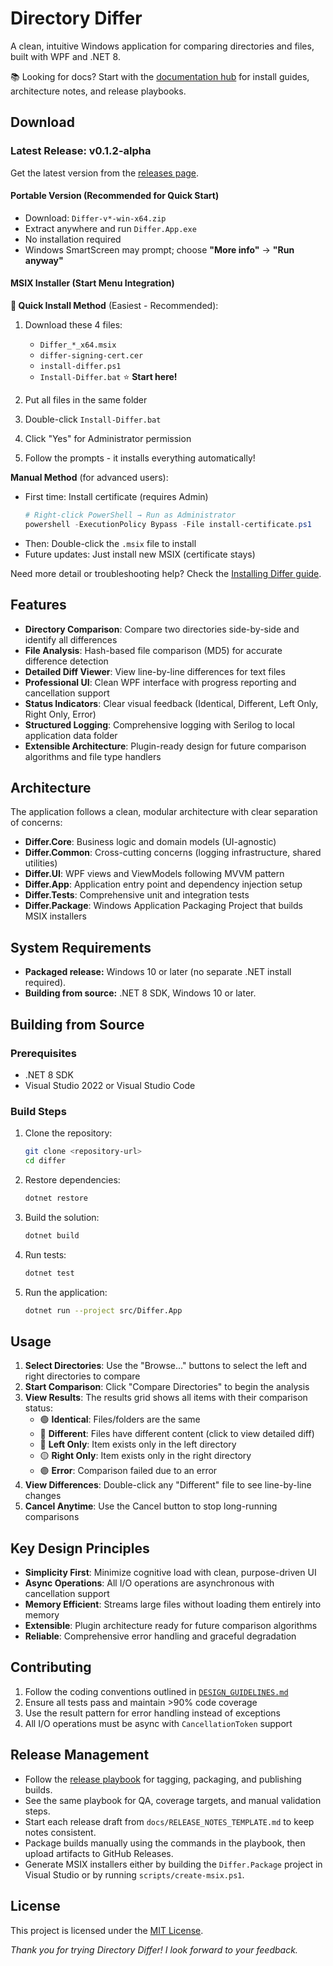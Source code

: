 # Directory Differ

A clean, intuitive Windows application for comparing directories and files, built with WPF and .NET 8.

📚 Looking for docs? Start with the [documentation hub](docs/index.md) for install guides, architecture notes, and release playbooks.

## Download

### Latest Release: v0.1.2-alpha

Get the latest version from the [releases page](https://github.com/csseeker/differ/releases).

#### Portable Version (Recommended for Quick Start)
- Download: `Differ-v*-win-x64.zip`
- Extract anywhere and run `Differ.App.exe`
- No installation required
- Windows SmartScreen may prompt; choose **"More info"** → **"Run anyway"**

#### MSIX Installer (Start Menu Integration)

**🚀 Quick Install Method** (Easiest - Recommended):
1. Download these 4 files:
   - `Differ_*_x64.msix`
   - `differ-signing-cert.cer`
   - `install-differ.ps1`
   - `Install-Differ.bat` ⭐ **Start here!**

2. Put all files in the same folder

3. Double-click `Install-Differ.bat`

4. Click "Yes" for Administrator permission

5. Follow the prompts - it installs everything automatically!

**Manual Method** (for advanced users):
- First time: Install certificate (requires Admin)
  ```powershell
  # Right-click PowerShell → Run as Administrator
  powershell -ExecutionPolicy Bypass -File install-certificate.ps1
  ```
- Then: Double-click the `.msix` file to install
- Future updates: Just install new MSIX (certificate stays)

Need more detail or troubleshooting help? Check the [Installing Differ guide](docs/user-guide/installing-differ.md).

## Features

- **Directory Comparison**: Compare two directories side-by-side and identify all differences
- **File Analysis**: Hash-based file comparison (MD5) for accurate difference detection
- **Detailed Diff Viewer**: View line-by-line differences for text files
- **Professional UI**: Clean WPF interface with progress reporting and cancellation support
- **Status Indicators**: Clear visual feedback (Identical, Different, Left Only, Right Only, Error)
- **Structured Logging**: Comprehensive logging with Serilog to local application data folder
- **Extensible Architecture**: Plugin-ready design for future comparison algorithms and file type handlers

## Architecture

The application follows a clean, modular architecture with clear separation of concerns:

- **Differ.Core**: Business logic and domain models (UI-agnostic)
- **Differ.Common**: Cross-cutting concerns (logging infrastructure, shared utilities)
- **Differ.UI**: WPF views and ViewModels following MVVM pattern
- **Differ.App**: Application entry point and dependency injection setup
- **Differ.Tests**: Comprehensive unit and integration tests
- **Differ.Package**: Windows Application Packaging Project that builds MSIX installers

## System Requirements

- **Packaged release:** Windows 10 or later (no separate .NET install required).
- **Building from source:** .NET 8 SDK, Windows 10 or later.

## Building from Source

### Prerequisites

- .NET 8 SDK
- Visual Studio 2022 or Visual Studio Code

### Build Steps

1. Clone the repository:
   ```bash
   git clone <repository-url>
   cd differ
   ```

2. Restore dependencies:
   ```bash
   dotnet restore
   ```

3. Build the solution:
   ```bash
   dotnet build
   ```

4. Run tests:
   ```bash
   dotnet test
   ```

5. Run the application:
   ```bash
   dotnet run --project src/Differ.App
   ```

## Usage

1. **Select Directories**: Use the "Browse..." buttons to select the left and right directories to compare
2. **Start Comparison**: Click "Compare Directories" to begin the analysis
3. **View Results**: The results grid shows all items with their comparison status:
   - 🟢 **Identical**: Files/folders are the same
   - 🔴 **Different**: Files have different content (click to view detailed diff)
   - 🔵 **Left Only**: Item exists only in the left directory
   - 🟡 **Right Only**: Item exists only in the right directory
   - 🟣 **Error**: Comparison failed due to an error
4. **View Differences**: Double-click any "Different" file to see line-by-line changes
5. **Cancel Anytime**: Use the Cancel button to stop long-running comparisons

## Key Design Principles

- **Simplicity First**: Minimize cognitive load with clean, purpose-driven UI
- **Async Operations**: All I/O operations are asynchronous with cancellation support
- **Memory Efficient**: Streams large files without loading them entirely into memory
- **Extensible**: Plugin architecture ready for future comparison algorithms
- **Reliable**: Comprehensive error handling and graceful degradation

## Contributing

1. Follow the coding conventions outlined in [`DESIGN_GUIDELINES.md`](docs/DESIGN_GUIDELINES.md)
2. Ensure all tests pass and maintain >90% code coverage
3. Use the result pattern for error handling instead of exceptions
4. All I/O operations must be async with `CancellationToken` support

## Release Management

- Follow the [release playbook](docs/distribution/release-playbook.md) for tagging, packaging, and publishing builds.
- See the same playbook for QA, coverage targets, and manual validation steps.
- Start each release draft from `docs/RELEASE_NOTES_TEMPLATE.md` to keep notes consistent.
- Package builds manually using the commands in the playbook, then upload artifacts to GitHub Releases.
- Generate MSIX installers either by building the `Differ.Package` project in Visual Studio or by running `scripts/create-msix.ps1`.

## License

This project is licensed under the [MIT License](https://opensource.org/licenses/MIT).

*Thank you for trying Directory Differ! I look forward to your feedback.*
